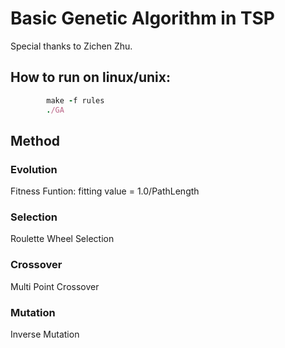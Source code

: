 # Basic Genetic Algorithm in TSP

Special thanks to Zichen Zhu.

## How to run on linux/unix:
```ruby
        make -f rules
        ./GA
```
## Method

### Evolution
Fitness Funtion:
fitting value = 1.0/PathLength

### Selection
Roulette Wheel Selection
### Crossover
Multi Point Crossover
### Mutation
Inverse Mutation
